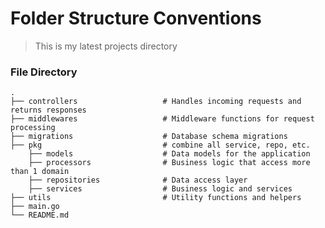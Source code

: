 # Folder Structure Conventions

> This is my latest projects directory

### File Directory

    .
    ├── controllers                   # Handles incoming requests and returns responses
    ├── middlewares                   # Middleware functions for request processing
    ├── migrations                    # Database schema migrations
    ├── pkg                           # combine all service, repo, etc.
        ├── models                    # Data models for the application
        ├── processors                # Business logic that access more than 1 domain
        ├── repositories              # Data access layer
        ├── services                  # Business logic and services
    ├── utils                         # Utility functions and helpers
    ├── main.go
    └── README.md
